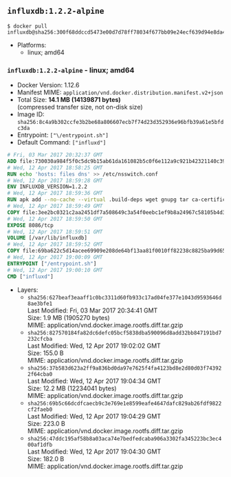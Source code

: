 ## `influxdb:1.2.2-alpine`

```console
$ docker pull influxdb@sha256:300f68ddccd5473e00d7d78ff78034f677bb09e24ecf639d94e8da4151b2a6ac
```

-	Platforms:
	-	linux; amd64

### `influxdb:1.2.2-alpine` - linux; amd64

-	Docker Version: 1.12.6
-	Manifest MIME: `application/vnd.docker.distribution.manifest.v2+json`
-	Total Size: **14.1 MB (14139871 bytes)**  
	(compressed transfer size, not on-disk size)
-	Image ID: `sha256:8c4a9b302ccfe3b2be68a806607ecb7f74d23d352936e96bfb39a61e5bfdc3da`
-	Entrypoint: `["\/entrypoint.sh"]`
-	Default Command: `["influxd"]`

```dockerfile
# Fri, 03 Mar 2017 20:32:37 GMT
ADD file:730030a984f5f0c5dc9b15ab61da161082b5c0f6e112a9c921b42321140c3927 in / 
# Wed, 12 Apr 2017 18:58:25 GMT
RUN echo 'hosts: files dns' >> /etc/nsswitch.conf
# Wed, 12 Apr 2017 18:59:28 GMT
ENV INFLUXDB_VERSION=1.2.2
# Wed, 12 Apr 2017 18:59:36 GMT
RUN apk add --no-cache --virtual .build-deps wget gnupg tar ca-certificates &&     update-ca-certificates &&     gpg --keyserver hkp://ha.pool.sks-keyservers.net         --recv-keys 05CE15085FC09D18E99EFB22684A14CF2582E0C5 &&     wget -q https://dl.influxdata.com/influxdb/releases/influxdb-${INFLUXDB_VERSION}-static_linux_amd64.tar.gz.asc &&     wget -q https://dl.influxdata.com/influxdb/releases/influxdb-${INFLUXDB_VERSION}-static_linux_amd64.tar.gz &&     gpg --batch --verify influxdb-${INFLUXDB_VERSION}-static_linux_amd64.tar.gz.asc influxdb-${INFLUXDB_VERSION}-static_linux_amd64.tar.gz &&     mkdir -p /usr/src &&     tar -C /usr/src -xzf influxdb-${INFLUXDB_VERSION}-static_linux_amd64.tar.gz &&     rm -f /usr/src/influxdb-*/influxdb.conf &&     chmod +x /usr/src/influxdb-*/* &&     cp -a /usr/src/influxdb-*/* /usr/bin/ &&     rm -rf *.tar.gz* /usr/src /root/.gnupg &&     apk del .build-deps
# Wed, 12 Apr 2017 18:59:49 GMT
COPY file:3ee2bc0321c2aa2451df7a508649c3a54f0eebc1ef9b8a24967c58105b4d3160 in /etc/influxdb/influxdb.conf 
# Wed, 12 Apr 2017 18:59:50 GMT
EXPOSE 8086/tcp
# Wed, 12 Apr 2017 18:59:51 GMT
VOLUME [/var/lib/influxdb]
# Wed, 12 Apr 2017 18:59:52 GMT
COPY file:69ba622c5d14acee69909e208de64bf13aa81f0010ff82238c8825ba99d65290 in /entrypoint.sh 
# Wed, 12 Apr 2017 19:00:09 GMT
ENTRYPOINT ["/entrypoint.sh"]
# Wed, 12 Apr 2017 19:00:10 GMT
CMD ["influxd"]
```

-	Layers:
	-	`sha256:627beaf3eaaff1c0bc3311d60fb933c17ad04fe377e1043d9593646d8ae3bfe1`  
		Last Modified: Fri, 03 Mar 2017 20:34:41 GMT  
		Size: 1.9 MB (1905270 bytes)  
		MIME: application/vnd.docker.image.rootfs.diff.tar.gzip
	-	`sha256:827570184fa82dc6defc05bcf5838dba590096d8add32bb847191bd7232cfcba`  
		Last Modified: Wed, 12 Apr 2017 19:02:02 GMT  
		Size: 155.0 B  
		MIME: application/vnd.docker.image.rootfs.diff.tar.gzip
	-	`sha256:37b583d623a2ff9a836bd0da97e7625f4fa4123bd8e2d80d03f743922f64cba0`  
		Last Modified: Wed, 12 Apr 2017 19:04:34 GMT  
		Size: 12.2 MB (12234041 bytes)  
		MIME: application/vnd.docker.image.rootfs.diff.tar.gzip
	-	`sha256:69b5c66dcdfcaecb9c3e769e1e8599eafe4647dafc829ab26fdf9822cf2faeb0`  
		Last Modified: Wed, 12 Apr 2017 19:04:29 GMT  
		Size: 223.0 B  
		MIME: application/vnd.docker.image.rootfs.diff.tar.gzip
	-	`sha256:47ddc195af58b8a03aca74e7bedfedcaba906a3302fa345223bc3ec400af1dfb`  
		Last Modified: Wed, 12 Apr 2017 19:04:30 GMT  
		Size: 182.0 B  
		MIME: application/vnd.docker.image.rootfs.diff.tar.gzip
